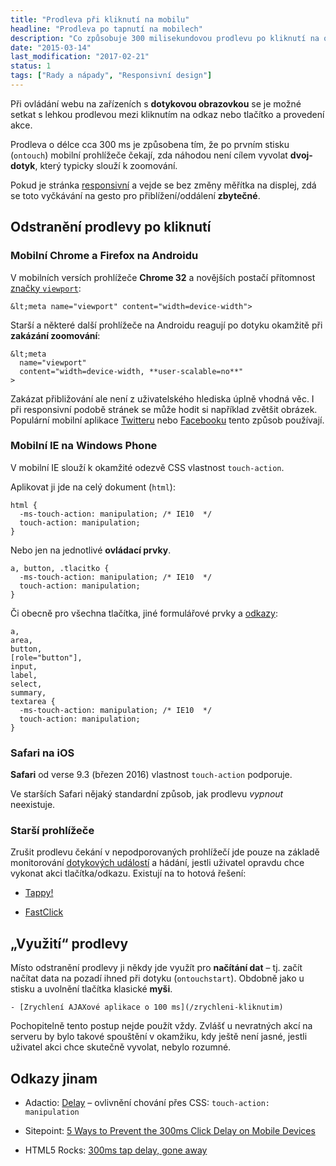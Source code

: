 ```yaml
---
title: "Prodleva při kliknutí na mobilu"
headline: "Prodleva po tapnutí na mobilech"
description: "Co způsobuje 300 milisekundovou prodlevu po kliknutí na odkaz/tlačítko na dotykových zařízeních."
date: "2015-03-14"
last_modification: "2017-02-21"
status: 1
tags: ["Rady a nápady", "Responsivní design"]
---
```


Při ovládání webu na zařízeních s **dotykovou obrazovkou** se je možné setkat s lehkou prodlevou mezi kliknutím na odkaz nebo tlačítko a provedení akce.

Prodleva o délce cca 300 ms je způsobena tím, že po prvním stisku (`ontouch`) mobilní prohlížeče čekají, zda náhodou není cílem vyvolat **dvoj-dotyk**, který typicky slouží k zoomování.

Pokud je stránka [responsivní](/responsive) a vejde se bez změny měřítka na displej, zdá se toto vyčkávání na gesto pro přiblížení/oddálení **zbytečné**.

## Odstranění prodlevy po kliknutí

### Mobilní Chrome a Firefox na Androidu

V mobilních versích prohlížeče **Chrome 32** a novějších postačí přítomnost [značky `viewport`](/meta-viewport):

```
&lt;meta name="viewport" content="width=device-width">
```

Starší a některé další prohlížeče na Androidu reagují po dotyku okamžitě při **zakázání zoomování**:

```
&lt;meta 
  name="viewport" 
  content="width=device-width, **user-scalable=no**"
>
```

Zakázat přibližování ale není z uživatelského hlediska úplně vhodná věc. I při responsivní podobě stránek se může hodit si například zvětšit obrázek. Populární mobilní aplikace [Twitteru](/twitter) nebo [Facebooku](/facebook) tento způsob používají.

### Mobilní IE na Windows Phone

V mobilní IE slouží k okamžité odezvě CSS vlastnost `touch-action`.

Aplikovat ji jde na celý dokument (`html`):

```
html {
  -ms-touch-action: manipulation; /* IE10  */
  touch-action: manipulation;
}
```

Nebo jen na jednotlivé **ovládací prvky**.

```
a, button, .tlacitko {
  -ms-touch-action: manipulation; /* IE10  */
  touch-action: manipulation;
}
```

Či obecně pro všechna tlačítka, jiné formulářové prvky a [odkazy](/odkaz):

```
a,
area,
button,
[role="button"],
input,
label,
select,
summary,
textarea {
  -ms-touch-action: manipulation; /* IE10  */
  touch-action: manipulation;
}
```

### Safari na iOS

**Safari** od verse 9.3 (březen 2016) vlastnost `touch-action` podporuje.

Ve starších Safari nějaký standardní způsob, jak prodlevu *vypnout* neexistuje.

### Starší prohlížeče

Zrušit prodlevu čekání v nepodporovaných prohlížečí jde pouze na základě monitorování [dotykových událostí](/udalosti-mysi#dotykove) a hádání, jestli uživatel opravdu chce vykonat akci tlačítka/odkazu. Existují na to hotová řešení:

  - [Tappy!](https://github.com/filamentgroup/tappy/)

  - [FastClick](https://github.com/ftlabs/fastclick)

## „Využití“ prodlevy

Místo odstranění prodlevy ji někdy jde využít pro **načítání dat** – tj. začít načítat data na pozadí ihned při dotyku (`ontouchstart`). Obdobně jako u stisku a uvolnění tlačítka klasické **myši**.

    - [Zrychlení AJAXové aplikace o 100 ms](/zrychleni-kliknutim)

Pochopitelně tento postup nejde použít vždy. Zvlášť u nevratných akcí na serveru by bylo takové spouštění v okamžiku, kdy ještě není jasné, jestli uživatel akci chce skutečně vyvolat, nebylo rozumné.

## Odkazy jinam

  - Adactio: [Delay](https://adactio.com/journal/10019) – ovlivnění chování přes CSS: `touch-action: manipulation`

  - Sitepoint: [5 Ways to Prevent the 300ms Click Delay on Mobile Devices](http://www.sitepoint.com/5-ways-prevent-300ms-click-delay-mobile-devices/)

  - HTML5 Rocks: [300ms tap delay, gone away](http://updates.html5rocks.com/2013/12/300ms-tap-delay-gone-away)